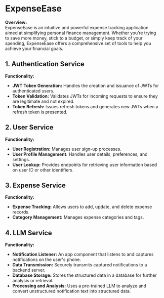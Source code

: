# ExpenseEase

**Overview:**  
ExpenseEase is an intuitive and powerful expense tracking application aimed at simplifying personal finance management. Whether you’re trying to save more money, stick to a budget, or simply keep track of your spending, ExpenseEase offers a comprehensive set of tools to help you achieve your financial goals.

## 1. Authentication Service

**Functionality:**

- **JWT Token Generation:** Handles the creation and issuance of JWTs for authenticated users.
- **Token Validation:** Validates JWTs for incoming requests to ensure they are legitimate and not expired.
- **Token Refresh:** Issues refresh tokens and generates new JWTs when a refresh token is presented.

## 2. User Service

**Functionality:**

- **User Registration:** Manages user sign-up processes.
- **User Profile Management:** Handles user details, preferences, and settings.
- **User Lookup:** Provides endpoints for retrieving user information based on user ID or other identifiers.

## 3. Expense Service

**Functionality:**

- **Expense Tracking:** Allows users to add, update, and delete expense records.
- **Category Management:** Manages expense categories and tags.

## 4. LLM Service

**Functionality:**

- **Notification Listener:** An app component that listens to and captures notifications on the user's phone.
- **Data Transmission:** Securely transmits captured notifications to a backend server.
- **Database Storage:** Stores the structured data in a database for further analysis or retrieval.
- **Processing and Analysis:** Uses a pre-trained LLM to analyze and convert unstructured notification text into structured data.
